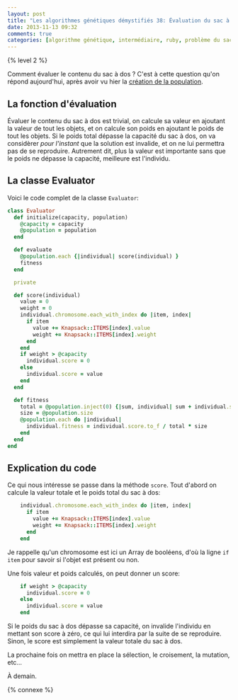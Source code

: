 ```yaml
---
layout: post
title: "Les algorithmes génétiques démystifiés 38: Évaluation du sac à dos"
date: 2013-11-13 09:32
comments: true
categories: [algorithme génétique, intermédiaire, ruby, problème du sac à dos]
---
```


{% level 2 %}

Comment évaluer le contenu du sac à dos ? C'est à cette question qu'on
répond aujourd'hui, après avoir vu hier la
[création de la population](http://lkdjiin.github.io/blog/2013/11/12/les-algorithmes-genetiques-demystifies-37-le-probleme-du-sac-a-dos/).

<!-- more -->

La fonction d'évaluation
-------------------------
Évaluer le contenu du sac à dos est trivial, on calcule sa valeur en
ajoutant la valeur de tout les objets, et on calcule son poids en ajoutant
le poids de tout les objets. Si le poids total dépasse la capacité du
sac à dos, on va considèrer *pour l'instant* que la solution est invalide, et
on ne lui permettra pas de se reproduire. Autrement dit, plus la valeur est
importante sans que le poids ne dépasse la capacité, meilleure est
l'individu.

La classe Evaluator
------------------------------
Voici le code complet de la classe `Evaluator`:

``` ruby
class Evaluator
  def initialize(capacity, population)
    @capacity = capacity
    @population = population
  end

  def evaluate
    @population.each {|individual| score(individual) }
    fitness
  end

  private

  def score(individual)
    value = 0
    weight = 0
    individual.chromosome.each_with_index do |item, index|
      if item
        value += Knapsack::ITEMS[index].value
        weight += Knapsack::ITEMS[index].weight
      end
    end
    if weight > @capacity
      individual.score = 0
    else
      individual.score = value
    end
  end

  def fitness
    total = @population.inject(0) {|sum, individual| sum + individual.score }
    size = @population.size
    @population.each do |individual|
      individual.fitness = individual.score.to_f / total * size
    end
  end
end
```

Explication du code
-------------------
Ce qui nous intéresse se passe dans la méthode `score`. Tout d'abord on
calcule la valeur totale et le poids total du sac à dos:

``` ruby
    individual.chromosome.each_with_index do |item, index|
      if item
        value += Knapsack::ITEMS[index].value
        weight += Knapsack::ITEMS[index].weight
      end
    end
```

Je rappelle qu'un chromosome est ici un Array de booléens, d'où la ligne
`if item` pour savoir si l'objet est présent ou non.

Une fois valeur et poids calculés, on peut donner un score:

``` ruby
    if weight > @capacity
      individual.score = 0
    else
      individual.score = value
    end
```

Si le poids du sac à dos dépasse sa capacité, on invalide l'individu en
mettant son score à zéro, ce qui lui interdira par la suite de se reproduire.
Sinon, le score est simplement la valeur totale du sac à dos.

La prochaine fois on mettra en place la sélection, le croisement, la mutation,
etc…



<script id='fb33k8u'>(function(i){var f,s=document.getElementById(i);f=document.createElement('iframe');f.src='//api.flattr.com/button/view/?uid=lkdjiin&url='+encodeURIComponent(document.URL);f.title='Flattr';f.height=62;f.width=55;f.style.borderWidth=0;s.parentNode.insertBefore(f,s);})('fb33k8u');</script>

À demain.

{% connexe %}

